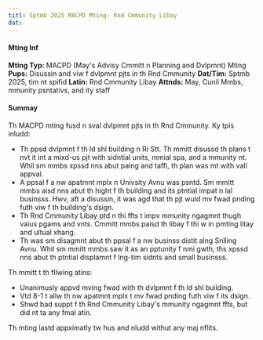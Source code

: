 ```yaml
---
titl: Sptmb 2025 MACPD Mting- Rnd Cmmunity Libay
dat: 
---
```

#### Mting Inf
**Mting Typ:** MACPD (May's Advisy Cmmitt n Planning and Dvlpmnt) Mting
**Pups:** Disussin and viw f dvlpmnt pjts in th Rnd Cmmunity
**Dat/Tim:** Sptmb 2025, tim nt spifid
**Latin:** Rnd Cmmunity Libay
**Attnds:** May, Cunil Mmbs, mmunity psntativs, and ity staff

#### Summay
Th MACPD mting fusd n sval dvlpmnt pjts in th Rnd Cmmunity. Ky tpis inludd:

* Th ppsd dvlpmnt f th ld shl building n Ri Stt. Th mmitt disussd th plans t nvt it int a mixd-us pjt with sidntial units, mmial spa, and a mmunity nt. Whil sm mmbs xpssd nns abut paing and taffi, th plan was mt with vall appval.
* A ppsal f a nw apatmnt mplx n Univsity Avnu was psntd. Sm mmitt mmbs aisd nns abut th hight f th building and its ptntial impat n lal businsss. Hwv, aft a disussin, it was agd that th pjt wuld mv fwad pnding futh viw f th building's dsign.
* Th Rnd Cmmunity Libay ptd n thi ffts t impv mmunity ngagmnt thugh vaius pgams and vnts. Cmmitt mmbs paisd th libay f thi w in pmting litay and ultual xhang.
* Th was sm disagmnt abut th ppsal f a nw businss distit alng Snlling Avnu. Whil sm mmitt mmbs saw it as an pptunity f nmi gwth, ths xpssd nns abut th ptntial displamnt f lng-tim sidnts and small businsss.

Th mmitt t th fllwing atins:

* Unanimusly appvd mving fwad with th dvlpmnt f th ld shl building.
* Vtd 8-1 t allw th nw apatmnt mplx t mv fwad pnding futh viw f its dsign.
* Shwd bad suppt f th Rnd Cmmunity Libay's mmunity ngagmnt ffts, but did nt ta any fmal atin.

Th mting lastd appximatly tw hus and nludd withut any maj nflits.

